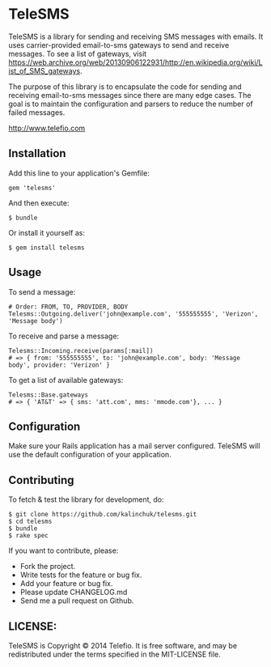# TeleSMS

TeleSMS is a library for sending and receiving SMS messages with emails.
It uses carrier-provided email-to-sms gateways to send and receive messages.
To see a list of gateways, visit https://web.archive.org/web/20130906122931/http://en.wikipedia.org/wiki/List_of_SMS_gateways.

The purpose of this library is to encapsulate the code for sending and receiving 
email-to-sms messages since there are many edge cases. The goal is to maintain
the configuration and parsers to reduce the number of failed messages.

http://www.telefio.com

## Installation

Add this line to your application's Gemfile:

    gem 'telesms'

And then execute:

    $ bundle

Or install it yourself as:

    $ gem install telesms

## Usage

To send a message:

    # Order: FROM, TO, PROVIDER, BODY
    Telesms::Outgoing.deliver('john@example.com', '555555555', 'Verizon', 'Message body')

To receive and parse a message:

    Telesms::Incoming.receive(params[:mail])
    # => { from: '555555555', to: 'john@example.com', body: 'Message body', provider: 'Verizon' }

To get a list of available gateways:

    Telesms::Base.gateways
    # => { 'AT&T' => { sms: 'att.com', mms: 'mmode.com'}, ... }

## Configuration

Make sure your Rails application has a mail server configured. TeleSMS will use the default configuration of your application.

## Contributing

To fetch & test the library for development, do:

    $ git clone https://github.com/kalinchuk/telesms.git
    $ cd telesms
    $ bundle
    $ rake spec

If you want to contribute, please:

  * Fork the project.
  * Write tests for the feature or bug fix.
  * Add your feature or bug fix.
  * Please update CHANGELOG.md
  * Send me a pull request on Github.

## LICENSE:

TeleSMS is Copyright © 2014 Telefio. It is free software, and may be redistributed under the terms specified in the MIT-LICENSE file.
